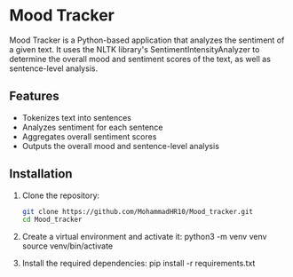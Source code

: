 # Mood Tracker

Mood Tracker is a Python-based application that analyzes the sentiment of a given text. It uses the NLTK library's SentimentIntensityAnalyzer to determine the overall mood and sentiment scores of the text, as well as sentence-level analysis.

## Features

- Tokenizes text into sentences
- Analyzes sentiment for each sentence
- Aggregates overall sentiment scores
- Outputs the overall mood and sentence-level analysis

## Installation

1. Clone the repository:
   ```sh
   git clone https://github.com/MohammadHR10/Mood_tracker.git
   cd Mood_tracker

2. Create a virtual environment and activate it:
python3 -m venv venv
source venv/bin/activate

3. Install the required dependencies:
pip install -r requirements.txt
